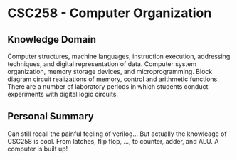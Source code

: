 # CSC258 - Computer Organization

## Knowledge Domain
Computer structures, machine languages, instruction execution, addressing techniques, and digital representation of data. Computer system organization, memory storage devices, and microprogramming. Block diagram circuit realizations of memory, control and arithmetic functions. There are a number of laboratory periods in which students conduct experiments with digital logic circuits.

## Personal Summary
Can still recall the painful feeling of verilog... But actually the knowleage of CSC258 is cool. From latches, flip flop, ..., to counter, adder, and ALU. A computer is built up!